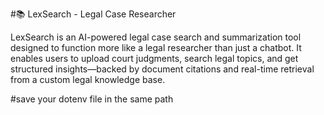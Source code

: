 #📚 LexSearch - Legal Case Researcher

LexSearch is an AI-powered legal case search and summarization tool designed to function more like a legal researcher than just a chatbot. 
It enables users to upload court judgments, search legal topics, 
and get structured insights—backed by document citations and real-time retrieval from a custom legal knowledge base.


#save your dotenv file in the same path
